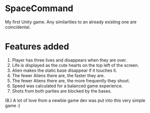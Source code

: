 # SpaceCommand
My first Unity game. Any similarities to an already existing one are coincidental.


# Features added
1. Player has three lives and disappears when they are over.
2. Life is displayed as the cute hearts on the top left of the screen.
3. Alien makes the static base disappear if it touches it.
4. The fewer Aliens there are, the faster they are.
5. The fewer Aliens there are, the more frequently they shoot.
6. Speed was calculated for a balanced game experience.
7. Shots from both parties are blocked by the bases.

(8.) A lot of love from a newbie game dev was put into this very simple game :)
